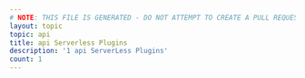```yaml
---
# NOTE: THIS FILE IS GENERATED - DO NOT ATTEMPT TO CREATE A PULL REQUEST TO UPDATE THE DATA. 
layout: topic
topic: api
title: api Serverless Plugins
description: '1 api ServerLess Plugins'
count: 1
---
```

